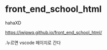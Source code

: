 # front_end_school_html
hahaXD

https://iwipwq.github.io/front_end_school_html/

.누르면 vscode 페이지로 간다

